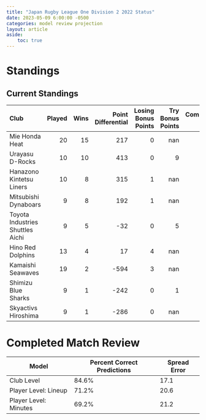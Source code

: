 ```yaml
---  
title: "Japan Rugby League One Division 2 2022 Status"  
date: 2023-05-09 6:00:00 -0500  
categories: model review projection  
layout: article  
aside:  
    toc: true  
---
```

# Standings

## Current Standings


| Club                             |   Played |   Wins |   Point Differential |   Losing Bonus Points |   Try Bonus Points |   Competition Points |
|:---------------------------------|---------:|-------:|---------------------:|----------------------:|-------------------:|---------------------:|
| Mie Honda Heat                   |       20 |     15 |                  217 |                     0 |                nan |                   67 |
| Urayasu D-Rocks                  |       10 |     10 |                  413 |                     0 |                  9 |                   49 |
| Hanazono Kintetsu Liners         |       10 |      8 |                  315 |                     1 |                nan |                   33 |
| Mitsubishi Dynaboars             |        9 |      8 |                  192 |                     1 |                nan |                   33 |
| Toyota Industries Shuttles Aichi |        9 |      5 |                  -32 |                     0 |                  5 |                   25 |
| Hino Red Dolphins                |       13 |      4 |                   17 |                     4 |                nan |                   23 |
| Kamaishi Seawaves                |       19 |      2 |                 -594 |                     3 |                nan |                   17 |
| Shimizu Blue Sharks              |        9 |      1 |                 -242 |                     0 |                  1 |                    5 |
| Skyactivs Hiroshima              |        9 |      1 |                 -286 |                     0 |                nan |                    4 |



# Completed Match Review


| Model | Percent Correct Predictions | Spread Error |
| ------ | ------ | ------ |
| Club Level | 84.6% | 17.1 |
| Player Level: Lineup | 71.2% | 20.6 |
| Player Level: Minutes | 69.2% | 21.2 |

